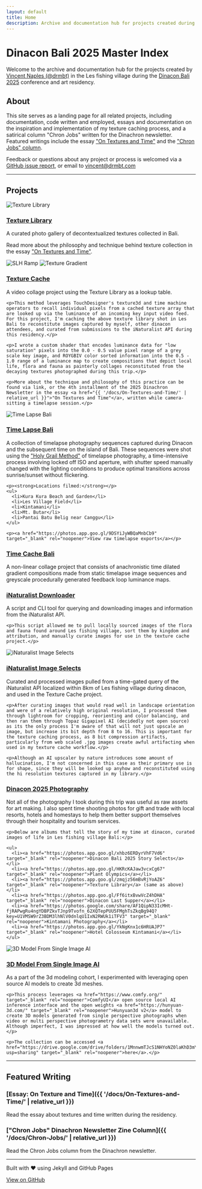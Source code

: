 ```yaml
---
layout: default
title: Home
description: Archive and documentation hub for projects created during Dinacon Bali 2025
---
```


# Dinacon Bali 2025 Master Index

Welcome to the archive and documentation hub for the projects created by [Vincent Naples (@drmbt)](https://www.drmbt.com) in the Les fishing village during the [Dinacon Bali 2025](https://2025.dinacon.org/) conference and art residency.

## About

This site serves as a landing page for all related projects, including documentation, code written and employed, essays and documentation on the inspiration and implementation of my texture caching process, and a satirical column "Chron Jobs" written for the Dinachron newsletter. Featured writings include the essay <a href="{{ '/docs/On-Textures-and-Time/' | relative_url }}">"On Textures and Time"</a> and the <a href="{{ '/docs/Chron-Jobs/' | relative_url }}">"Chron Jobs" column</a>.

Feedback or questions about any project or process is welcomed via a [GitHub issue report](https://github.com/drmbt/dinacon-bali-2025/issues), or email to [vincent@drmbt.com](mailto:vincent@drmbt.com)

---

## Projects

<div class="project-grid">

<div class="project-card">
  <img src="{{ 'thumbnails/tex3d.jpg' | relative_url }}" alt="Texture Library" class="project-thumbnail">
  <div class="project-content">
    <h3><a href="https://photos.app.goo.gl/zmqjz56mBvRjYoAZ6" target="_blank" rel="noopener">Texture Library</a></h3>
    <p>A curated photo gallery of decontextualized textures collected in Bali.</p>
    <p>Read more about the philosophy and technique behind texture collection in the essay <a href="{{ '/docs/On-Textures-and-Time/' | relative_url }}">"On Textures and Time"</a>.</p>
  </div>
</div>

<div class="project-card">
  <div class="thumbnail-grid">
    <img src="{{ 'thumbnails/SLH_ramp.jpg' | relative_url }}" alt="SLH Ramp">
    <img src="{{ 'thumbnails/tex-gradient.jpg' | relative_url }}" alt="Texture Gradient">
  </div>
  <div class="project-content">
    <h3><a href="https://photos.app.goo.gl/5fgeBVUMi9ySxDxv9" target="_blank" rel="noopener">Texture Cache</a></h3>
    <p>A video collage project using the Texture Library as a lookup table.</p>
    
    <p>This method leverages TouchDesigner's texture3d and time machine operators to recall individual pixels from a cached texture array that are looked up via the luminance of an incoming key input video feed. For this project, I'm caching the above texture library shot in Les Bali to reconstitute images captured by myself, other dinacon attendees, and curated from submissions to the iNaturalist API during this residency.</p>
    
    <p>I wrote a custom shader that encodes luminance data for "low saturation" pixels into the 0.0 - 0.5 value pixel range of a grey scale key image, and ROYGBIV color sorted information into the 0.5 - 1.0 range of a luminance map to create compositions that depict local life, flora and fauna as painterly collages reconstituted from the decaying textures photographed during this trip.</p>
    
    <p>More about the technique and philosophy of this practice can be found via link, or the 4th installment of the 2025 Dinachron Newsletter in the essay <a href="{{ '/docs/On-Textures-and-Time/' | relative_url }}">"On Textures and Time"</a>, written while camera-sitting a timelapse session.</p>
  </div>
</div>

<div class="project-card">
  <img src="{{ 'thumbnails/timelapse.jpg' | relative_url }}" alt="Time Lapse Bali" class="project-thumbnail">
  <div class="project-content">
    <h3><a href="{{ '/Time-Lapse-Bali/' | relative_url }}">Time Lapse Bali</a></h3>
    <p>A collection of timelapse photography sequences captured during Dinacon and the subsequent time on the island of Bali. These sequences were shot using the <a href="https://www.matjoez.com/2018/07/30/complete-guide-to-shooting-and-editing-holy-grail-timelapses/" target="_blank" rel="noopener">"Holy Grail Method"</a> of timelapse photography, a time-intensive process involving locked off ISO and aperture, with shutter speed manually changed with the lighting conditions to produce optimal transitions across sunrise/sunset without flickering.</p>
    
    <p><strong>Locations filmed:</strong></p>
    <ul>
      <li>Kura Kura Beach and Garden</li>
      <li>Les Village Field</li>
      <li>Kintamani</li>
      <li>Mt. Butar</li>
      <li>Pantai Batu Belig near Canggu</li>
    </ul>
    
    <p><a href="https://photos.app.goo.gl/9DSYiJyWBQaMnbCb9" target="_blank" rel="noopener">View raw timelapse exports</a></p>
  </div>
</div>

<div class="project-card">
  <div class="project-content">
    <h3><a href="{{ '/Time-Cache-Bali/' | relative_url }}">Time Cache Bali</a></h3>
    <p>A non-linear collage project that consists of anachronistic time dilated gradient compositions made from static timelapse image sequences and greyscale procedurally generated feedback loop luminance maps.</p>
  </div>
</div>

<div class="project-card">
  <div class="project-content">
    <h3><a href="https://github.com/drmbt/iNaturalist-downloader" target="_blank" rel="noopener">iNaturalist Downloader</a></h3>
    <p>A script and CLI tool for querying and downloading images and information from the iNaturalist API.</p>
    
    <p>This script allowed me to pull locally sourced images of the flora and fauna found around Les fishing village, sort them by kingdom and attribution, and manually curate images for use in the texture cache project.</p>
  </div>
</div>

<div class="project-card">
  <img src="{{ 'thumbnails/iNaturalist.jpg' | relative_url }}" alt="iNaturalist Image Selects" class="project-thumbnail">
  <div class="project-content">
    <h3><a href="https://photos.app.goo.gl/2sU4z2tfgWMhbDni6" target="_blank" rel="noopener">iNaturalist Image Selects</a></h3>
    <p>Curated and processed images pulled from a time-gated query of the iNaturalist API localized within 8km of Les fishing village during dinacon, and used in the Texture Cache project.</p>
    
    <p>After curating images that would read well in landscape orientation and were of a relatively high original resolution, I processed them through lightroom for cropping, reorienting and color balancing, and then ran them through Topaz Gigapixel AI (decidedly not open source) as its the only process I'm aware of that will not just upscale an image, but increase its bit depth from 8 to 16. This is important for the texture caching process, as 8 bit compression artifacts, particularly from web scaled .jpg images create awful artifacting when used in my texture cache workflow.</p>
    
    <p>Although an AI upscaler by nature introduces some amount of hallucination, I'm not concerned in this case as their primary use is for shape, since they will be looked up anyhow and reconstituted using the hi resolution textures captured in my library.</p>
  </div>
</div>

<div class="project-card">
  <div class="project-content">
    <h3><a href="https://photos.app.goo.gl/xhbz6ERDyrVhF7Vd6" target="_blank" rel="noopener">Dinacon 2025 Photography</a></h3>
    <p>Not all of the photography I took during this trip was useful as raw assets for art making. I also spent time shooting photos for gift and trade with local resorts, hotels and homestays to help them better support themselves through their hospitality and tourism services.</p>
    
    <p>Below are albums that tell the story of my time at dinacon, curated images of life in Les fishing village Bali:</p>
    
    <ul>
      <li><a href="https://photos.app.goo.gl/xhbz6ERDyrVhF7Vd6" target="_blank" rel="noopener">Dinacon Bali 2025 Story Selects</a></li>
      <li><a href="https://photos.app.goo.gl/HKRcKAJaw3vcxCg67" target="_blank" rel="noopener">Plant Olympics</a></li>
      <li><a href="https://photos.app.goo.gl/zmqjz56mBvRjYoAZ6" target="_blank" rel="noopener">Texture Library</a> (same as above)</li>
      <li><a href="https://photos.app.goo.gl/Ff6itxBvwVcZ4hDHA" target="_blank" rel="noopener">Dinacon Last Supper</a></li>
      <li><a href="https://photos.google.com/share/AF1QipN33IcMHt-fjRAPwgRu4ngYDBPZkvTJnp9Tvofn_62XQTepPUU5FMghTsZkqBg94Q?key=U1VMSW9rZ3BDM3lhNlV0dnlqU1IxN2RWUk1iTFV3" target="_blank" rel="noopener">Kintamani Photography</a></li>
      <li><a href="https://photos.app.goo.gl/YkNgKnx1c6HRUAJP7" target="_blank" rel="noopener">Hotel Colosseum Kintamani</a></li>
    </ul>
  </div>
</div>

<div class="project-card">
  <img src="{{ 'thumbnails/3d-model-from-single-image-AI.jpg' | relative_url }}" alt="3D Model From Single Image AI" class="project-thumbnail">
  <div class="project-content">
    <h3><a href="https://drive.google.com/drive/folders/1MnnwmTJcS1NHYoNZ0laKhD3mYq3bygjI?usp=sharing" target="_blank" rel="noopener">3D Model From Single Image AI</a></h3>
    <p>As a part of the 3d modeling cohort, I experimented with leveraging open source AI models to create 3d meshes.</p>
    
    <p>This process leverages <a href="https://www.comfy.org/" target="_blank" rel="noopener">ComfyUI</a> open source local AI inference interface and the open weights <a href="https://hunyuan-3d.com/" target="_blank" rel="noopener">Hunyuan3d v2</a> model to create 3D models generated from single perspective photographs when video or multi perspective photogrametry data sets were unavailable. Although imperfect, I was impressed at how well the models turned out.</p>
    
    <p>The collection can be accessed <a href="https://drive.google.com/drive/folders/1MnnwmTJcS1NHYoNZ0laKhD3mYq3bygjI?usp=sharing" target="_blank" rel="noopener">here</a>.</p>
  </div>
</div>

</div>

---

## Featured Writing

### [Essay: On Texture and Time]({{ '/docs/On-Textures-and-Time/' | relative_url }})
Read the essay about textures and time written during the residency.

### ["Chron Jobs" Dinachron Newsletter Zine Column]({{ '/docs/Chron-Jobs/' | relative_url }})
Read the Chron Jobs column from the Dinachron newsletter.

---

<div class="text-center text-muted">
  <p>Built with ❤️ using Jekyll and GitHub Pages</p>
  <p><a href="https://github.com/drmbt/dinacon-bali-2025" target="_blank" rel="noopener">View on GitHub</a></p>
</div> 